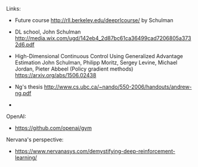 Links:

- Future course http://rll.berkeley.edu/deeprlcourse/ by Schulman
- DL school, John Schulman http://media.wix.com/ugd/142eb4_2d87bc61ca36499cad7206805a3732d6.pdf

- High-Dimensional Continuous Control Using Generalized Advantage Estimation
 John Schulman, Philipp Moritz, Sergey Levine, Michael Jordan, Pieter Abbeel
 (Policy gradient methods)
 https://arxiv.org/abs/1506.02438
 
- Ng's thesis http://www.cs.ubc.ca/~nando/550-2006/handouts/andrew-ng.pdf

-

OpenAI:

- https://github.com/openai/gym

Nervana's perspective:

- https://www.nervanasys.com/demystifying-deep-reinforcement-learning/
